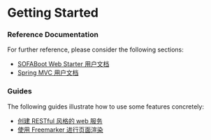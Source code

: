 # Getting Started

### Reference Documentation
For further reference, please consider the following sections:

* [SOFABoot Web Starter 用户文档](https://yuque.antfin-inc.com/middleware/sofaboot/rml0bg)
* [Spring MVC 用户文档](https://docs.spring.io/spring-framework/docs/current/reference/html/web.html)

### Guides
The following guides illustrate how to use some features concretely:

* [创建 RESTful 风格的 web 服务](https://yuque.antfin-inc.com/middleware/sofaboot/ltl6kp)
* [使用 Freemarker 进行页面渲染](https://yuque.antfin-inc.com/middleware/sofaboot/kscr3c)


